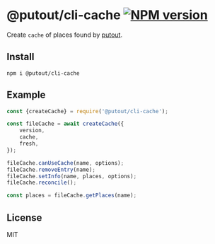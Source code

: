 # @putout/cli-cache [![NPM version][NPMIMGURL]][NPMURL]

[NPMIMGURL]: https://img.shields.io/npm/v/@putout/cli-cache.svg?style=flat&longCache=true
[NPMURL]: https://npmjs.org/package/@putout/cli-cache "npm"

Create `cache` of places found by [putout](https://github.com/coderaiser/putout).

## Install

```
npm i @putout/cli-cache
```

## Example

```js
const {createCache} = require('@putout/cli-cache');

const fileCache = await createCache({
    version,
    cache,
    fresh,
});

fileCache.canUseCache(name, options);
fileCache.removeEntry(name);
fileCache.setInfo(name, places, options);
fileCache.reconcile();

const places = fileCache.getPlaces(name);
```

## License

MIT
